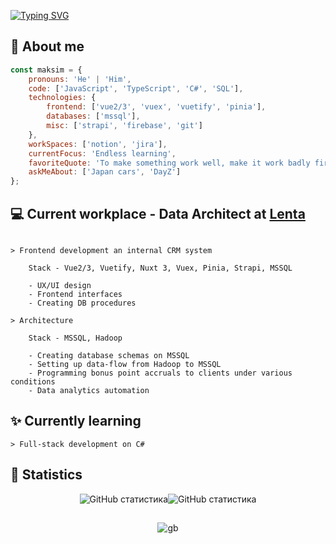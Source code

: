 
[![Typing SVG](https://readme-typing-svg.demolab.com?font=Fira+Code&size=40&pause=5000&random=false&width=1000&height=70&lines=Hi%2C+my+name+is+Maksim)](https://git.io/typing-svg)

## :safety_vest: About me
```javascript
const maksim = {
    pronouns: 'He' | 'Him',
    code: ['JavaScript', 'TypeScript', 'C#', 'SQL'],
    technologies: {
        frontend: ['vue2/3', 'vuex', 'vuetify', 'pinia'],
        databases: ['mssql'],
        misc: ['strapi', 'firebase', 'git']
    },
    workSpaces: ['notion', 'jira'],
    currentFocus: 'Endless learning',
    favoriteQuote: 'To make something work well, make it work badly first, then revert it back to how it was',
    askMeAbout: ['Japan cars', 'DayZ']
};
```
## 💻 Current workplace - Data Architect at [Lenta](https://lenta.com/)

```

> Frontend development an internal CRM system

    Stack - Vue2/3, Vuetify, Nuxt 3, Vuex, Pinia, Strapi, MSSQL

    - UX/UI design
    - Frontend interfaces
    - Creating DB procedures

> Architecture

    Stack - MSSQL, Hadoop

    - Creating database schemas on MSSQL
    - Setting up data-flow from Hadoop to MSSQL
    - Programming bonus point accruals to clients under various conditions
    - Data analytics automation

```
## :sparkles: Currently learning

```
> Full-stack development on C#

```
## :triangular_flag_on_post: Statistics

<p style="display: flex; justify-content: center;">
  <img src="http://github-profile-summary-cards.vercel.app/api/cards/stats?username=AustinTrueFalse&theme=discord_old_blurple" alt="GitHub статистика"/>  
  <img src="http://github-profile-summary-cards.vercel.app/api/cards/most-commit-language?username=AustinTrueFalse&theme=discord_old_blurple" alt="GitHub статистика"/>
</p>

## 
<p align="center" style="display: flex; justify-content: center;">
  <img src="https://github.com/AustinTrueFalse/AustinTrueFalse/assets/119781577/775b7a7c-f4a4-47b4-bac7-9111cc378242" alt="gb" />
</p>

